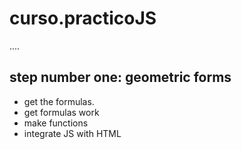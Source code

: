 # curso.practicoJS

....

## step number one: geometric forms

- get the formulas.
- get formulas work
- make functions
- integrate JS with HTML
